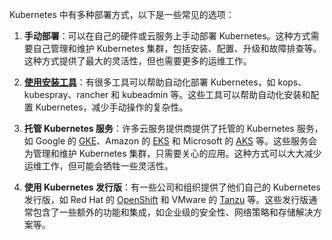 Kubernetes 中有多种部署方式，以下是一些常见的选项：

1. **手动部署**：可以在自己的硬件或云服务上手动部署 Kubernetes。这种方式需要自己管理和维护 Kubernetes 集群，包括安装、配置、升级和故障排查等。这种方式提供了最大的灵活性，但也需要更多的运维工作。

2. **[使用安装工具](https://kubernetes.io/docs/setup/production-environment/tools/)**：有很多工具可以帮助自动化部署 Kubernetes，如 kops、kubespray、rancher 和 kubeadmin 等。这些工具可以帮助自动化安装和配置 Kubernetes，减少手动操作的复杂性。

3. **托管 Kubernetes 服务**：许多云服务提供商提供了托管的 Kubernetes 服务，如 Google 的 [GKE](https://cloud.google.com/kubernetes-engine)、Amazon 的 [EKS](https://aws.amazon.com/eks/) 和 Microsoft 的 [AKS](https://azure.microsoft.com/en-us/services/kubernetes-service/) 等。这些服务会为管理和维护 Kubernetes 集群，只需要关心的应用。这种方式可以大大减少运维工作，但可能会牺牲一些灵活性。

4. **使用 Kubernetes 发行版**：有一些公司和组织提供了他们自己的 Kubernetes 发行版，如 Red Hat 的 [OpenShift](https://www.openshift.com/) 和 VMware 的 [Tanzu](https://tanzu.vmware.com/tanzu) 等。这些发行版通常包含了一些额外的功能和集成，如企业级的安全性、网络策略和存储解决方案等。
